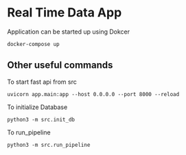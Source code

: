 # Real Time Data App

Application can be started up using Dokcer

```
docker-compose up
```

## Other useful commands

To start fast api from src

```
uvicorn app.main:app --host 0.0.0.0 --port 8000 --reload      
```

To initialize Database

```
python3 -m src.init_db
```


To run_pipeline

```
python3 -m src.run_pipeline
```
